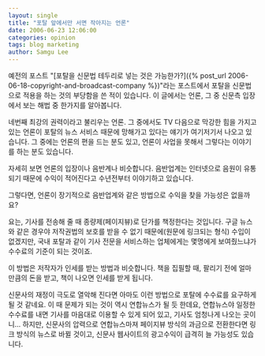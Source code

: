 ```yaml
---
layout: single
title: "포탈 앞에서만 서면 작아지는 언론"
date: 2006-06-23 12:06:00
categories: opinion
tags: blog marketing
author: Samgu Lee
---
```


예전의 포스트 "[포탈을 신문법 테두리로 넣는 것은 가능한가?]({% post_url 2006-06-18-copyright-and-broadcast-company %})"라는 포스트에서 포탈을 신문법으로 적용을 하는 것의 부당함을 쓴 적이 있습니다. 이 글에서는 언론, 그 중 신문측 입장에서 보는 해법 중 한가지를 알아봅니다.

네번째 최강의 권력이라고 불리우는 언론. 그 중에서도 TV 다음으로 막강한 힘을 가지고 있는 언론이 포탈의 뉴스 서비스 때문에 망해가고 있다는 얘기가 여기저기서 나오고 있습니다. 그 중에는 언론의 편을 드는 분도 있고, 언론이 사업을 못해서 그렇다는 이야기를 하는 분도 있습니다.

자세히 보면 언론의 입장이나 음반계나 비슷합니다. 음반업계는 인터넷으로 음원이 유통되기 때문에 수익이 적어진다고 수년전부터 이야기하고 있습니다.

그렇다면, 언론이 장기적으로 음반업계와 같은 방법으로 수익을 찾을 가능성은 없을까요?

요는, 기사를 전송해 줄 때 종량제(페이지뷰)로 단가를 책정한다는 것입니다. 구글 뉴스와 같은 경우야 저작권법의 보호를 받을 수 없기 때문에(원문에 링크되는 형식) 수입이 없겠지만, 국내 포탈과 같이 기사 전문을 서비스하는 업체에게는 몇명에게 보여줬느냐가 수수료의 기준이 되는 것이죠.

이 방법은 저작자가 인세를 받는 방법과 비슷합니다. 책을 집필할 때, 팔리기 전에 얼마만큼의 돈을 받고, 책이 나오면 인세를 받게 됩니다.

신문사의 재정이 극도로 열악해 진다면 아마도 이런 방법으로 포탈에 수수료를 요구하게 될 것 같네요. 이 때 문제가 되는 것이 역시 연합뉴스가 될 듯 한데요, 연합뉴스야 일정한 수수료를 내면 기사를 마음대로 이용할 수 있게 되어 있고, 기사도 엄청나게 나오는 곳이니... 하지만, 신문사의 압력으로 연합뉴스마져 페이지뷰 방식의 과금으로 전환한다면 링크 방식의 뉴스로 바뀔 것이고, 신문사 웹사이트의 광고수익이 급격히 늘 가능성도 있습니다.

